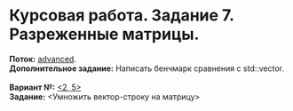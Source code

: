 ﻿# Курсовая работа. Задание 7. Разреженные матрицы.
**Поток:** <ins>advanced</ins>.</br>**Дополнительное задание:** Написать бенчмарк сравнения с std::vector.</br></br>**Вариант №:** <ins><2, 5></ins></br>**Задание:** <Умножить вектор-строку на матрицу>
